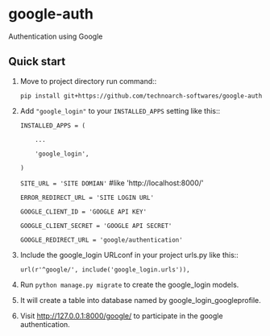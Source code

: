 # google-auth
Authentication using Google

Quick start
-----------

1. Move to project directory run command::

    `pip install git+https://github.com/technoarch-softwares/google-auth`

2. Add `"google_login"` to your `INSTALLED_APPS` setting like this::

    `INSTALLED_APPS = (`
    
    `    ...`
    
    `    'google_login',`
    
    `)`
    
    `SITE_URL = 'SITE DOMIAN'` #like 'http://localhost:8000/'
    
    `ERROR_REDIRECT_URL = 'SITE LOGIN URL'`
    
    `GOOGLE_CLIENT_ID = 'GOOGLE API KEY'`
    
    `GOOGLE_CLIENT_SECRET = 'GOOGLE API SECRET'`
    
    `GOOGLE_REDIRECT_URL = 'google/authentication'`

3. Include the google_login URLconf in your project urls.py like this::

    `url(r'^google/', include('google_login.urls')),`

4. Run `python manage.py migrate` to create the google_login models.

5. It will create a table into database named by google_login_googleprofile.

6. Visit http://127.0.0.1:8000/google/ to participate in the google authentication.

